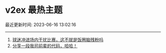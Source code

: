 # v2ex 最热主题

最近更新时间: 2023-06-16 13:02:16

--- 
1. [球迷冲进场内干扰比赛，这不就是饭圈脑残粉吗](https://www.v2ex.com/t/949172) 
2. [分享一段我司前辈的代码，哈哈！](https://www.v2ex.com/t/949195) 
